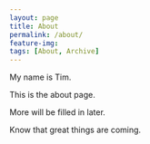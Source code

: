 ```yaml
---
layout: page
title: About
permalink: /about/
feature-img: 
tags: [About, Archive]
---
```


My name is Tim.

This is the about page.

More will be filled in later.

Know that great things are coming.
